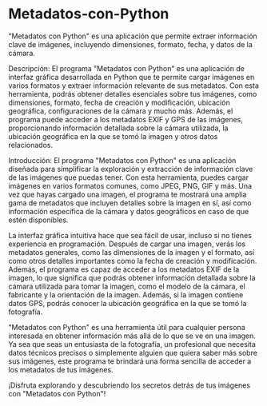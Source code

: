 # Metadatos-con-Python
"Metadatos con Python" es una aplicación que permite extraer información clave de imágenes, incluyendo dimensiones, formato, fecha, y datos de la cámara.

Descripción:
El programa "Metadatos con Python" es una aplicación de interfaz gráfica desarrollada en Python que te permite cargar imágenes en varios formatos y extraer información relevante de sus metadatos. Con esta herramienta, podrás obtener detalles esenciales sobre tus imágenes, como dimensiones, formato, fecha de creación y modificación, ubicación geográfica, configuraciones de la cámara y mucho más. Además, el programa puede acceder a los metadatos EXIF y GPS de las imágenes, proporcionando información detallada sobre la cámara utilizada, la ubicación geográfica en la que se tomó la imagen y otros datos relacionados.

Introducción:
El programa "Metadatos con Python" es una aplicación diseñada para simplificar la exploración y extracción de información clave de las imágenes que puedas tener. Con esta herramienta, puedes cargar imágenes en varios formatos comunes, como JPEG, PNG, GIF y más. Una vez que hayas cargado una imagen, el programa te mostrará una amplia gama de metadatos que incluyen detalles sobre la imagen en sí, así como información específica de la cámara y datos geográficos en caso de que estén disponibles.

La interfaz gráfica intuitiva hace que sea fácil de usar, incluso si no tienes experiencia en programación. Después de cargar una imagen, verás los metadatos generales, como las dimensiones de la imagen y el formato, así como otros detalles importantes como la fecha de creación y modificación. Además, el programa es capaz de acceder a los metadatos EXIF de la imagen, lo que significa que podrás obtener información detallada sobre la cámara utilizada para tomar la imagen, como el modelo de la cámara, el fabricante y la orientación de la imagen. Además, si la imagen contiene datos GPS, podrás conocer la ubicación geográfica en la que se tomó la fotografía.

"Metadatos con Python" es una herramienta útil para cualquier persona interesada en obtener información más allá de lo que se ve en una imagen. Ya sea que seas un entusiasta de la fotografía, un profesional que necesita datos técnicos precisos o simplemente alguien que quiera saber más sobre sus imágenes, este programa te brindará una forma sencilla de acceder a los metadatos de tus imágenes.

¡Disfruta explorando y descubriendo los secretos detrás de tus imágenes con "Metadatos con Python"!

